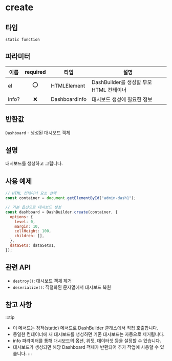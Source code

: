 # create

## 타입

`static function`


## 파라미터

| 이름  | required | 타입          | 설명                                    |
| ----- | :--: | ------------- | --------------------------------------- |
| el    | ⭕| HTMLElement   | DashBuilder를 생성할 부모 HTML 컨테이너 |
| info? | ❌ | DashboardInfo | 대시보드 생성에 필요한 정보   |

## 반환값

`Dashboard` - 생성된 대시보드 객체

## 설명
대시보드를 생성하고 그립니다.

## 사용 예제

```javascript
// HTML 컨테이너 요소 선택
const container = document.getElementById("admin-dash1");

// 기본 옵션으로 대시보드 생성
const dashboard = DashBuilder.create(container, {
  options: {
    level: 0,
    margin: 10,
    cellHeight: 100,
    children: [],
  },
  dataSets: dataSets1,
});
```

## 관련 API

- `destroy()`: 대시보드 객체 제거
- `deserialize()`: 직렬화된 문자열에서 대시보드 복원

## 참고 사항
:::tip
- 이 메서드는 정적(static) 메서드로 DashBuilder 클래스에서 직접 호출합니다.
- 동일한 컨테이너에 새 대시보드를 생성하면 기존 대시보드는 자동으로 제거됩니다.
- info 파라미터를 통해 대시보드의 옵션, 위젯, 데이터셋 등을 설정할 수 있습니다.
- 대시보드가 생성되면 해당 Dashboard 객체가 반환되어 추가 작업에 사용할 수 있습니다.
:::
